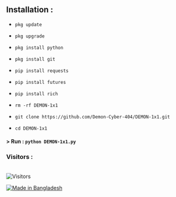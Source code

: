 ## Installation :

* `pkg update`

* `pkg upgrade`

* `pkg install python`

* `pkg install git`

* `pip install requests`

* `pip install futures`

* `pip install rich`

* `rm -rf DEMON-1x1`

* `git clone https://github.com/Demon-Cyber-404/DEMON-1x1.git`

* `cd DEMON-1x1`

#### > Run : `python DEMON-1x1.py`

<h3>Visitors :</h3><br>

<img src="https://profile-counter.glitch.me/Demon-Cyber-404/count.svg" alt="Visitors">

<p align="left">

<a href="#"><img title="Made in Bangladesh" src="https://img.shields.io/badge/MADE%20IN-BANGLADESH-green?colorA=%23ff0000&colorB=%23017e40&style=for-the-badge"></a>
